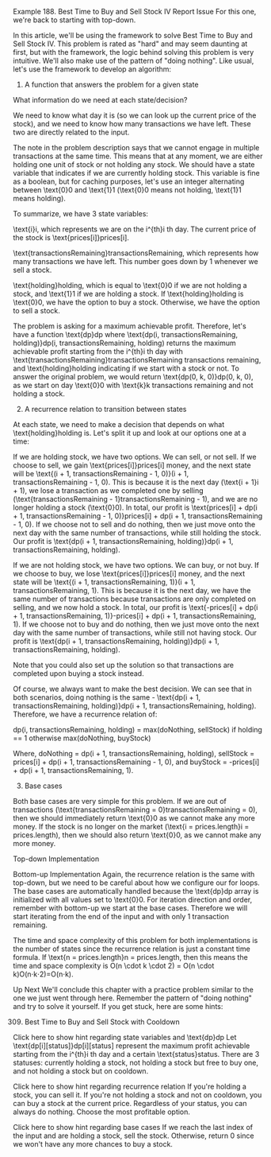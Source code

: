 Example 188. Best Time to Buy and Sell Stock IV
Report Issue
For this one, we're back to starting with top-down.

In this article, we'll be using the framework to solve Best Time to Buy and Sell Stock IV. This problem is rated as "hard" and may seem daunting at first, but with the framework, the logic behind solving this problem is very intuitive. We'll also make use of the pattern of "doing nothing". Like usual, let's use the framework to develop an algorithm:

1. A function that answers the problem for a given state

What information do we need at each state/decision?

We need to know what day it is (so we can look up the current price of the stock), and we need to know how many transactions we have left. These two are directly related to the input.

The note in the problem description says that we cannot engage in multiple transactions at the same time. This means that at any moment, we are either holding one unit of stock or not holding any stock. We should have a state variable that indicates if we are currently holding stock. This variable is fine as a boolean, but for caching purposes, let's use an integer alternating between \text{0}0 and \text{1}1 (\text{0}0 means not holding, \text{1}1 means holding).

To summarize, we have 3 state variables:

\text{i}i, which represents we are on the i^{th}i 
th
  day. The current price of the stock is \text{prices[i]}prices[i].

\text{transactionsRemaining}transactionsRemaining, which represents how many transactions we have left. This number goes down by 1 whenever we sell a stock.

\text{holding}holding, which is equal to \text{0}0 if we are not holding a stock, and \text{1}1 if we are holding a stock. If \text{holding}holding is \text{0}0, we have the option to buy a stock. Otherwise, we have the option to sell a stock.

The problem is asking for a maximum achievable profit. Therefore, let's have a function \text{dp}dp where \text{dp(i, transactionsRemaining, holding)}dp(i, transactionsRemaining, holding) returns the maximum achievable profit starting from the i^{th}i 
th
  day with \text{transactionsRemaining}transactionsRemaining transactions remaining, and \text{holding}holding indicating if we start with a stock or not. To answer the original problem, we would return \text{dp(0, k, 0)}dp(0, k, 0), as we start on day \text{0}0 with \text{k}k transactions remaining and not holding a stock.

2. A recurrence relation to transition between states

At each state, we need to make a decision that depends on what \text{holding}holding is. Let's split it up and look at our options one at a time:

If we are holding stock, we have two options. We can sell, or not sell. If we choose to sell, we gain \text{prices[i]}prices[i] money, and the next state will be \text{(i + 1, transactionsRemaining - 1, 0)}(i + 1, transactionsRemaining - 1, 0). This is because it is the next day (\text{i + 1}i + 1), we lose a transaction as we completed one by selling (\text{transactionsRemaining - 1}transactionsRemaining - 1), and we are no longer holding a stock (\text{0}0). In total, our profit is \text{prices[i] + dp(i + 1, transactionsRemaining - 1, 0)}prices[i] + dp(i + 1, transactionsRemaining - 1, 0). If we choose not to sell and do nothing, then we just move onto the next day with the same number of transactions, while still holding the stock. Our profit is \text{dp(i + 1, transactionsRemaining, holding)}dp(i + 1, transactionsRemaining, holding).

If we are not holding stock, we have two options. We can buy, or not buy. If we choose to buy, we lose \text{prices[i]}prices[i] money, and the next state will be \text{(i + 1, transactionsRemaining, 1)}(i + 1, transactionsRemaining, 1). This is because it is the next day, we have the same number of transactions because transactions are only completed on selling, and we now hold a stock. In total, our profit is \text{-prices[i] + dp(i + 1, transactionsRemaining, 1)}-prices[i] + dp(i + 1, transactionsRemaining, 1). If we choose not to buy and do nothing, then we just move onto the next day with the same number of transactions, while still not having stock. Our profit is \text{dp(i + 1, transactionsRemaining, holding)}dp(i + 1, transactionsRemaining, holding).

Note that you could also set up the solution so that transactions are completed upon buying a stock instead.

Of course, we always want to make the best decision. We can see that in both scenarios, doing nothing is the same - \text{dp(i + 1, transactionsRemaining, holding)}dp(i + 1, transactionsRemaining, holding). Therefore, we have a recurrence relation of:

dp(i, transactionsRemaining, holding) = max(doNothing, sellStock) if holding == 1 otherwise max(doNothing, buyStock)

Where,
doNothing = dp(i + 1, transactionsRemaining, holding),
sellStock = prices[i] + dp(i + 1, transactionsRemaining - 1, 0), and
buyStock = -prices[i] + dp(i + 1, transactionsRemaining, 1).


3. Base cases

Both base cases are very simple for this problem. If we are out of transactions (\text{transactionsRemaining = 0}transactionsRemaining = 0), then we should immediately return \text{0}0 as we cannot make any more money. If the stock is no longer on the market (\text{i = prices.length}i = prices.length), then we should also return \text{0}0, as we cannot make any more money.



Top-down Implementation



Bottom-up Implementation
Again, the recurrence relation is the same with top-down, but we need to be careful about how we configure our for loops. The base cases are automatically handled because the \text{dp}dp array is initialized with all values set to \text{0}0. For iteration direction and order, remember with bottom-up we start at the base cases. Therefore we will start iterating from the end of the input and with only 1 transaction remaining.


The time and space complexity of this problem for both implementations is the number of states since the recurrence relation is just a constant time formula. If \text{n = prices.length}n = prices.length, then this means the time and space complexity is O(n \cdot k \cdot 2) = O(n \cdot k)O(n⋅k⋅2)=O(n⋅k).



Up Next
We'll conclude this chapter with a practice problem similar to the one we just went through here. Remember the pattern of "doing nothing" and try to solve it yourself. If you get stuck, here are some hints:

309. Best Time to Buy and Sell Stock with Cooldown

Click here to show hint regarding state variables and \text{dp}dp
Let \text{dp[i][status]}dp[i][status] represent the maximum profit achievable starting from the i^{th}i 
th
  day and a certain \text{status}status. There are 3 statuses: currently holding a stock, not holding a stock but free to buy one, and not holding a stock but on cooldown.

Click here to show hint regarding recurrence relation
If you're holding a stock, you can sell it. If you're not holding a stock and not on cooldown, you can buy a stock at the current price. Regardless of your status, you can always do nothing. Choose the most profitable option.

Click here to show hint regarding base cases
If we reach the last index of the input and are holding a stock, sell the stock. Otherwise, return 0 since we won't have any more chances to buy a stock.



